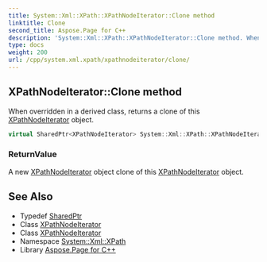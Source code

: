 ```yaml
---
title: System::Xml::XPath::XPathNodeIterator::Clone method
linktitle: Clone
second_title: Aspose.Page for C++
description: 'System::Xml::XPath::XPathNodeIterator::Clone method. When overridden in a derived class, returns a clone of this XPathNodeIterator object in C++.'
type: docs
weight: 200
url: /cpp/system.xml.xpath/xpathnodeiterator/clone/
---
```

## XPathNodeIterator::Clone method


When overridden in a derived class, returns a clone of this [XPathNodeIterator](../) object.

```cpp
virtual SharedPtr<XPathNodeIterator> System::Xml::XPath::XPathNodeIterator::Clone()=0
```


### ReturnValue

A new [XPathNodeIterator](../) object clone of this [XPathNodeIterator](../) object.

## See Also

* Typedef [SharedPtr](../../../system/sharedptr/)
* Class [XPathNodeIterator](../)
* Class [XPathNodeIterator](../)
* Namespace [System::Xml::XPath](../../)
* Library [Aspose.Page for C++](../../../)
